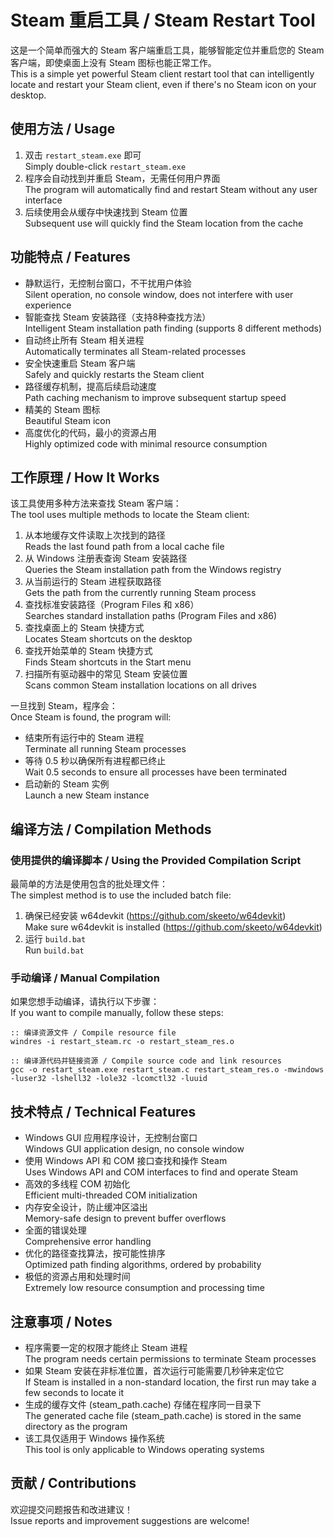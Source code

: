 # Steam 重启工具 / Steam Restart Tool

这是一个简单而强大的 Steam 客户端重启工具，能够智能定位并重启您的 Steam 客户端，即使桌面上没有 Steam 图标也能正常工作。  
This is a simple yet powerful Steam client restart tool that can intelligently locate and restart your Steam client, even if there's no Steam icon on your desktop.

## 使用方法 / Usage

1. 双击 `restart_steam.exe` 即可  
   Simply double-click `restart_steam.exe`
2. 程序会自动找到并重启 Steam，无需任何用户界面  
   The program will automatically find and restart Steam without any user interface
3. 后续使用会从缓存中快速找到 Steam 位置  
   Subsequent use will quickly find the Steam location from the cache


## 功能特点 / Features

- 静默运行，无控制台窗口，不干扰用户体验  
  Silent operation, no console window, does not interfere with user experience
- 智能查找 Steam 安装路径（支持8种查找方法）  
  Intelligent Steam installation path finding (supports 8 different methods)
- 自动终止所有 Steam 相关进程  
  Automatically terminates all Steam-related processes
- 安全快速重启 Steam 客户端  
  Safely and quickly restarts the Steam client
- 路径缓存机制，提高后续启动速度  
  Path caching mechanism to improve subsequent startup speed
- 精美的 Steam 图标  
  Beautiful Steam icon
- 高度优化的代码，最小的资源占用  
  Highly optimized code with minimal resource consumption

## 工作原理 / How It Works

该工具使用多种方法来查找 Steam 客户端：  
The tool uses multiple methods to locate the Steam client:

1. 从本地缓存文件读取上次找到的路径  
   Reads the last found path from a local cache file
2. 从 Windows 注册表查询 Steam 安装路径  
   Queries the Steam installation path from the Windows registry
3. 从当前运行的 Steam 进程获取路径  
   Gets the path from the currently running Steam process
4. 查找标准安装路径（Program Files 和 x86）  
   Searches standard installation paths (Program Files and x86)
5. 查找桌面上的 Steam 快捷方式  
   Locates Steam shortcuts on the desktop
6. 查找开始菜单的 Steam 快捷方式  
   Finds Steam shortcuts in the Start menu
7. 扫描所有驱动器中的常见 Steam 安装位置  
   Scans common Steam installation locations on all drives

一旦找到 Steam，程序会：  
Once Steam is found, the program will:
- 结束所有运行中的 Steam 进程  
  Terminate all running Steam processes
- 等待 0.5 秒以确保所有进程都已终止  
  Wait 0.5 seconds to ensure all processes have been terminated
- 启动新的 Steam 实例  
  Launch a new Steam instance

## 编译方法 / Compilation Methods

### 使用提供的编译脚本 / Using the Provided Compilation Script

最简单的方法是使用包含的批处理文件：  
The simplest method is to use the included batch file:

1. 确保已经安装 w64devkit (https://github.com/skeeto/w64devkit)  
   Make sure w64devkit is installed (https://github.com/skeeto/w64devkit)
2. 运行 `build.bat`  
   Run `build.bat`

### 手动编译 / Manual Compilation

如果您想手动编译，请执行以下步骤：  
If you want to compile manually, follow these steps:

```batch
:: 编译资源文件 / Compile resource file
windres -i restart_steam.rc -o restart_steam_res.o

:: 编译源代码并链接资源 / Compile source code and link resources
gcc -o restart_steam.exe restart_steam.c restart_steam_res.o -mwindows -luser32 -lshell32 -lole32 -lcomctl32 -luuid
```

## 技术特点 / Technical Features

- Windows GUI 应用程序设计，无控制台窗口  
  Windows GUI application design, no console window
- 使用 Windows API 和 COM 接口查找和操作 Steam  
  Uses Windows API and COM interfaces to find and operate Steam
- 高效的多线程 COM 初始化  
  Efficient multi-threaded COM initialization
- 内存安全设计，防止缓冲区溢出  
  Memory-safe design to prevent buffer overflows
- 全面的错误处理  
  Comprehensive error handling
- 优化的路径查找算法，按可能性排序  
  Optimized path finding algorithms, ordered by probability
- 极低的资源占用和处理时间  
  Extremely low resource consumption and processing time

## 注意事项 / Notes

- 程序需要一定的权限才能终止 Steam 进程  
  The program needs certain permissions to terminate Steam processes
- 如果 Steam 安装在非标准位置，首次运行可能需要几秒钟来定位它  
  If Steam is installed in a non-standard location, the first run may take a few seconds to locate it
- 生成的缓存文件 (steam_path.cache) 存储在程序同一目录下  
  The generated cache file (steam_path.cache) is stored in the same directory as the program
- 该工具仅适用于 Windows 操作系统  
  This tool is only applicable to Windows operating systems

## 贡献 / Contributions

欢迎提交问题报告和改进建议！  
Issue reports and improvement suggestions are welcome!

